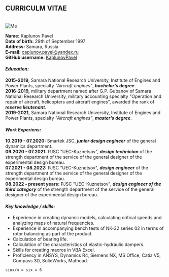 ## **CURRICULM VITAE**
\
![Me][1]

[1]: https://avatars.githubusercontent.com/u/107574997?v=4 "Me"
**Name:** Kaplunov Pavel\
**Date of birth:** 29th of September 1997\
**Address:** Samara, Russia\
**E-mail:** caplunov.pavel@yandex.ru\
**GitHub username:** [KaplunovPavel](https://github.com/KaplunovPavel)

#### ***Education:***
**2015-2019,** Samara National Research University, Institute of Engines and Power Plants, specialty *"Aircraft engines"*, ***bachelor's degree***.\
**2016-2019,** military department named after G.P. Gubanov of Samara National Research University, military accounting specialty "Operation and repair of aircraft, helicopters and aircraft engines", awarded the rank of ***reserve lieutenant***.\
**2019-2021,** Samara National Research University, Institute of Engines and Power Plants, specialty *"Aircraft engines"*, ***master's degree***.

#### ***Work Experiens:***
**10.2019 - 07.2020:** Smartek JSC, ***junior design engineer*** of the general dynamics department.\
**09.2020 - 07.2021:** PJSC "UEC-Kuznetsov", ***design technician*** of the strength department of the service of the general designer of the experimental design bureau.\
**07.2021 - 08.2022:** PJSC "UEC-Kuznetsov", ***design engineer*** of the strength department of the service of the general designer of the experimental design bureau.\
**08.2022 - present years:** PJSC "UEC-Kuznetsov", ***design engineer of the third category*** of the strength department of the service of the general designer of the experimental design bureau.
#### ***Key knowledge / skills:***
* Experience in creating dynamic models, calculating critical speeds and analyzing maps of natural frequencies.
* Experience in accompanying bench tests of NK-32 series 02 in terms of rotor balancing as part of the product.
* Calculation of bearing life.
* Calculation of the characteristics of elastic-hydraulic dampers.
* Skills for creating macros in VBA Excel.
* Proficiency in ANSYS, Dynamics R4, Siemens NX, MS Office, Catia V5, Compass 3D, SolidWorks, Mathcad.
```
sinx/n = six = 6
```